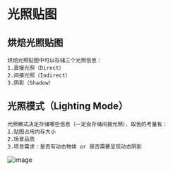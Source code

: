 # 光照贴图
## 烘焙光照贴图
```
烘焙光照贴图中可以存储三个光照信息：
1.直接光照（Direct）
2.间接光照（Indirect）
3.阴影（Shadow）
```
## 光照模式（Lighting Mode）
```
光照模式决定存储哪些信息（一定会存储间接光照），取舍的考量有：
1.贴图占用内存大小
2.场景品质
3.项目需求：是否有动态物体 or 是否需要呈现动态阴影
```
![image](https://user-images.githubusercontent.com/96965223/179523481-13211162-a755-4523-aa94-4846854176f7.png)

